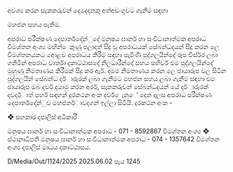 අවශ්‍ය කරන සැකකරුවන් දෙදෙදනකු අත්අඩංගුවට ගැනීම සඳහා

මහජන සහය පැතීම.

අපරාධ පරීක්ෂණ දෙපාර්තදේන්ුදේ මනුෂය ඝාර්න හා සංවිධානාත්මක අපරාධ විමශ්‍තන අංශ්‍ය මඟින් ෙකුණු පලාදත් සිදු වූ අපරාධයක් සේබන්ධදයන් සිදු කරන ලෙ විමශ්‍තනයකට අොළව අපරාධය කිරීම සඳහා පැමිණි පුද්ගලයින්දේ රූප විස්ර්ර ලබා ගනිමින් අපරාධ වාර්තා දකාට්ඨාසදේ නිලධාරීන්දේ සහය සහිර්ව එම පුද්ගලයින්දේ මුහුණු නිමතාණය කිරීමක් සිදු කර ඇර්. දමම නිමතාණය කරන ලෙ ඡායාරූප වල සිටින පුද්ගලයින් සේබන්ධ දර්ාරුරක් ලබා ගැනීමට මහජන සහය ලබා ගැනීම සඳහා එම ඡායාරූප ඔබ දවර් දයාමු කරන අර්ර, සැකකරුවන් සේබන්ධදයන් යේ දර්ාරුරක් දවදර්ාත් පහර් සඳහන් දුරකථන අංක දවර් ෙැනුේ දෙන දලස අපරාධ පරීක්ෂණ දෙපාර්තදේන්ුව මහජනර්ාවදගන් ඉල්ලා සිටියි. දුරකථන අංක -

❖ සහකාර දපාලිස් අධිකාරී

මනුෂය ඝාර්න හා සංවිධානාත්මක අපරාධ - 071 - 8592867 විමශ්‍තන අංශ්‍ය ❖ ස්ථානාධිපති මනුෂය ඝාර්න හා සංවිධානාත්මක අපරාධ - 074 - 1357642 විමශ්‍තන අංශ්‍ය දපාලිස් මාධය දකාට්ඨාසය.

D/Media/Out/1124/2025 2025.06.02 පැය 1245